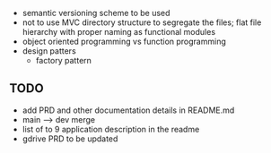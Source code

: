 

* semantic versioning scheme to be used
* not to use MVC directory structure to segregate the files; flat file hierarchy with proper naming as functional modules
* object oriented programming vs function programming
* design patters
  - factory pattern


## TODO

* add PRD and other documentation details in README.md
* main --> dev merge
* list of to 9 application description in the readme
* gdrive PRD to be updated